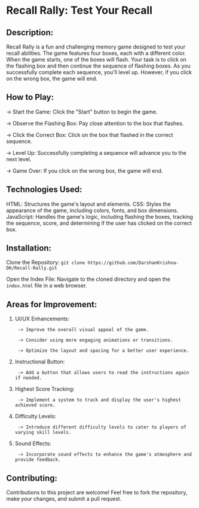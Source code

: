 # Recall Rally: Test Your Recall

## Description:

Recall Rally is a fun and challenging memory game designed to test your recall abilities. The game features four boxes, each with a different color. When the game starts, one of the boxes will flash. Your task is to click on the flashing box and then continue the sequence of flashing boxes. As you successfully complete each sequence, you'll level up. However, if you click on the wrong box, the game will end.

## How to Play:

-> Start the Game: Click the "Start" button to begin the game.

-> Observe the Flashing Box: Pay close attention to the box that flashes.

-> Click the Correct Box: Click on the box that flashed in the correct sequence.

-> Level Up: Successfully completing a sequence will advance you to the next level.

-> Game Over: If you click on the wrong box, the game will end.

## Technologies Used:

HTML: Structures the game's layout and elements.
CSS: Styles the appearance of the game, including colors, fonts, and box dimensions.
JavaScript: Handles the game's logic, including flashing the boxes, tracking the sequence, score, and determining if the user has clicked on the correct box.

## Installation:

Clone the Repository:
`git clone https://github.com/DarshanKrishna-DK/Recall-Rally.git`

Open the Index File: Navigate to the cloned directory and open the `index.html` file in a web browser.

## Areas for Improvement:

1. UI/UX Enhancements:
   
        -> Improve the overall visual appeal of the game.
  
        -> Consider using more engaging animations or transitions.
  
        -> Optimize the layout and spacing for a better user experience.
  
2. Instructional Button:
   
        -> Add a button that allows users to read the instructions again if needed.
  
3. Highest Score Tracking:
   
        -> Implement a system to track and display the user's highest achieved score.
  
4. Difficulty Levels:
   
        -> Introduce different difficulty levels to cater to players of varying skill levels.
  
5. Sound Effects:
   
        -> Incorporate sound effects to enhance the game's atmosphere and provide feedback.
   
## Contributing:

Contributions to this project are welcome! Feel free to fork the repository, make your changes, and submit a pull request.


